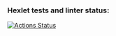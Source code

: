 ### Hexlet tests and linter status:
[![Actions Status](https://github.com/anporshnev/java-project-78/workflows/hexlet-check/badge.svg)](https://github.com/anporshnev/java-project-78/actions)